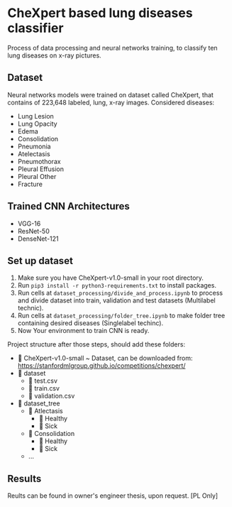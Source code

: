 # CheXpert based lung diseases classifier

Process of data processing and neural networks training, to classify ten lung diseases on x-ray pictures.

## Dataset

Neural networks models were trained on dataset called CheXpert, that contains of 223,648 labeled, lung, x-ray images.
Considered diseases:

- Lung Lesion
- Lung Opacity
- Edema
- Consolidation
- Pneumonia
- Atelectasis
- Pneumothorax
- Pleural Effusion
- Pleural Other
- Fracture

## Trained CNN Architectures

- VGG-16
- ResNet-50
- DenseNet-121

## Set up dataset

1. Make sure you have CheXpert-v1.0-small in your root directory.
2. Run `pip3 install -r python3-requirements.txt` to install packages.
3. Run cells at `dataset_processing/divide_and_process.ipynb` to process and divide dataset into train, validation and test datasets (Multilabel technic).
4. Run cells at `dataset_processing/folder_tree.ipynb` to make folder tree containing desired diseases (Singlelabel techinc).
5. Now Your environment to train CNN is ready. 

Project structure after those steps, should add these folders:

- 📁 CheXpert-v1.0-small ~ Dataset, can be downloaded from: https://stanfordmlgroup.github.io/competitions/chexpert/
- 📁 dataset
    - 📄 test.csv
    - 📄 train.csv
    - 📄 validation.csv
- 📁 dataset_tree
    - 📁 Atlectasis
        - 📁 Healthy 
        - 📁 Sick
    - 📁 Consolidation
        - 📁 Healthy 
        - 📁 Sick
    - ...
## Results

Reults can be found in owner's engineer thesis, upon request. [PL Only]

